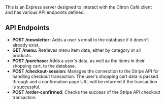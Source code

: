 This is an Express server designed to interact with the Citron Café client and has various API endpoints defined. 
<br>
## API Endpoints
* __POST /newsletter:__ Adds a user's email to the database if it doesn't already exist.
* __GET /menu:__ Retrieves menu item data, either by category or all products.
* __POST /purchase:__ Adds a user's data, as well as the items in their shopping cart, to the database.
* __POST /checkout-session:__ Manages the connection to the Stripe API for handling checkout transaction. The user's shopping cart data is passed through and a confirmation page URL will be returned if the transaction is successful.
* __POST /order-confirmed:__ Checks the success of the Stripe API checkout transaction.
